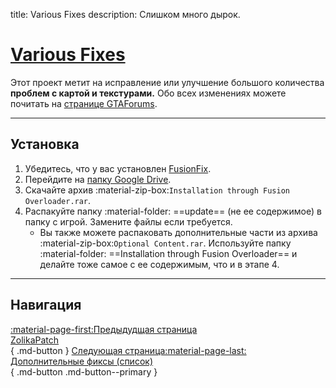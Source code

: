 title: Various Fixes
description: Слишком много дырок.

# [Various Fixes](https://gtaforums.com/topic/975211-various-fixes/)

Этот проект метит на исправление или улучшение большого количества **проблем с картой и текстурами.** Обо всех изменениях можете почитать на [странице GTAForums](https://gtaforums.com/topic/975211-various-fixes/).

---

<h2>Установка</h2> <a id="_2"></a>

1. Убедитесь, что у вас установлен [FusionFix](fusionfix.md).
2. Перейдите на [папку Google Drive](https://drive.google.com/drive/folders/1nLq3uiw1XFW5lrIwdSLuk2ZhpEWzdLw0).
3. Скачайте архив :material-zip-box:`Installation through Fusion Overloader.rar`.
4. Распакуйте папку :material-folder: ==update== (не ее содержимое) в папку с игрой. Замените файлы если требуется.
    - Вы также можете распаковать дополнительные части из архива :material-zip-box:`Optional Content.rar`. Используйте папку :material-folder: ==Installation through Fusion Overloader== и делайте тоже самое с ее содержимым, что и в этапе 4.

---

<h2>Навигация</h2> <a id="_3"></a>

[:material-page-first:Предыдудщая страница <br>ZolikaPatch</br>](zolikapatch.md){ .md-button } [Следующая страница:material-page-last: <br>Дополнительные фиксы (список)</br>](additional-fixes.md){ .md-button .md-button--primary }
